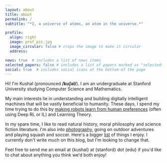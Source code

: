 ```yaml
---
layout: about
title: about
permalink: /
subtitle: "*I, a universe of atoms, an atom in the universe.*"

profile:
  align: right
  image: prof_pic.jpg
  image_circular: false # crops the image to make it circular
  address: 

news: true  # includes a list of news items
selected_papers: false # includes a list of papers marked as "selected={true}"
social: true  # includes social icons at the bottom of the page
---
```


Hi! I'm Kushal (pronounced **/kʊʃəl/**). I am an undergraduate at Stanford University studying Computer Science and Mathematics. 

My main interests lie in understanding and building digitally intelligent machines that will be vastly beneficial to humanity. These days, I spend my time trying to do this by [making robots learn from human preferences](https://openai.com/research/learning-from-human-preferences) (often using Deep RL or IL) and Learning Theory.  

In my spare time, I like to read natural history, moral philosophy and science fiction literature. I'm also into [photography](https://kushalthaman.tumblr.com/), going on outdoor adventures and playing squash and soccer. Here's a bigger [list]() of things I enjoy. I currently don't write much on this blog, but I'm looking to change that. 

Feel free to send me an email at {kushal} at {stanford} dot {edu} if you'd like to chat about anything you think we'd both enjoy! 


